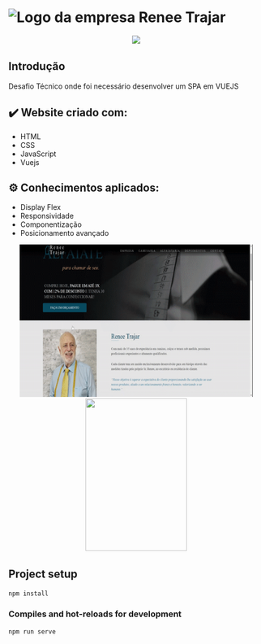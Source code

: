 # ![Logo da empresa Renee Trajar](https://user-images.githubusercontent.com/19453286/192099144-7fe91238-22b8-44af-9239-286543508c8f.png)
<p align="center">
<p align="center">
<img src="http://img.shields.io/static/v1?label=STATUS&message=EM%20DESENVOLVIMENTO&color=GREEN&style=for-the-badge"/>
</p>


  ## Introdução

  Desafio Técnico onde foi necessário desenvolver um SPA em VUEJS

## ✔️ Website criado com:
- HTML 
- CSS
- JavaScript
- Vuejs

## :gear: Conhecimentos aplicados: 
- Display Flex
- Responsividade 
- Componentização
- Posicionamento avançado

<p align="center">
 <img width="460" height="300 "src="/src/assets/toReadme/gif_site.gif">
 <img width="200" height="300 "src="/src/assets/toReadme/git_site1.gif">
</p>


## Project setup
```
npm install
```

### Compiles and hot-reloads for development
```
npm run serve
```


